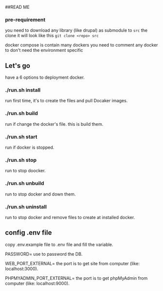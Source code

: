 ##READ ME 

### pre-requirement

you need to download any library (like drupal) as submodule to ```src``` the clone it will 
look like this ```git clone <repo> src```

docker compose is contain many dockers you need  to comment any docker to don't 
need the environment specific

## Let's go

have a 6 options to deployment docker.

### ./run.sh install

run first time, it's to  create the files and pull Docaker images.

### ./run.sh build

run if change the docker's file. this is build them.

### ./run.sh start

run if docker is stopped.

### ./run.sh stop

run to stop doocker.

### ./run.sh unbuild 

run to stop docker and down them.

### ./run.sh uninstall

run to stop docker and remove files to create at installed docker.

## config .env file 

copy .env.example file to .env file and fill the variable.

PASSWORD= use to password the DB.

WEB_PORT_EXTERNAL= the port is to get site from computer (like: localhost:3000).

PHPMYADMIN_PORT_EXTERNAL= the port is to get phpMyAdmin from computer (like: localhost:9000).